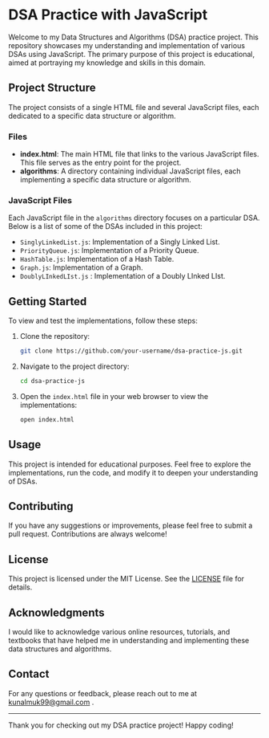 # DSA Practice with JavaScript

Welcome to my Data Structures and Algorithms (DSA) practice project. This repository showcases my understanding and implementation of various DSAs using JavaScript. The primary purpose of this project is educational, aimed at portraying my knowledge and skills in this domain.

## Project Structure

The project consists of a single HTML file and several JavaScript files, each dedicated to a specific data structure or algorithm.

### Files

- **index.html**: The main HTML file that links to the various JavaScript files. This file serves as the entry point for the project.
- **algorithms**: A directory containing individual JavaScript files, each implementing a specific data structure or algorithm.

### JavaScript Files

Each JavaScript file in the `algorithms` directory focuses on a particular DSA. Below is a list of some of the DSAs included in this project:


- `SinglyLinkedList.js`: Implementation of a Singly Linked List.
- `PriorityQueue.js`: Implementation of a Priority Queue.
- `HashTable.js`: Implementation of a Hash Table.
- `Graph.js`: Implementation of a Graph.
- `DoublyLInkedLIst.js` : Implementation of a Doubly LInked LIst.
## Getting Started

To view and test the implementations, follow these steps:

1. Clone the repository:
    ```sh
    git clone https://github.com/your-username/dsa-practice-js.git
    ```
2. Navigate to the project directory:
    ```sh
    cd dsa-practice-js
    ```
3. Open the `index.html` file in your web browser to view the implementations:
    ```sh
    open index.html
    ```

## Usage

This project is intended for educational purposes. Feel free to explore the implementations, run the code, and modify it to deepen your understanding of DSAs.

## Contributing

If you have any suggestions or improvements, please feel free to submit a pull request. Contributions are always welcome!

## License

This project is licensed under the MIT License. See the [LICENSE](LICENSE) file for details.

## Acknowledgments

I would like to acknowledge various online resources, tutorials, and textbooks that have helped me in understanding and implementing these data structures and algorithms.

## Contact

For any questions or feedback, please reach out to me at kunalmuk99@gmail.com .

---

Thank you for checking out my DSA practice project! Happy coding!


